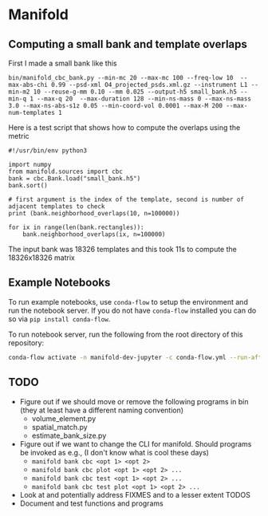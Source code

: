 # Manifold 

## Computing a small bank and template overlaps

First I made a small bank like this

```
bin/manifold_cbc_bank.py --min-mc 20 --max-mc 100 --freq-low 10  --max-abs-chi 0.99 --psd-xml O4_projected_psds.xml.gz --instrument L1 --min-m2 10 --reuse-g-mm 0.10 --mm 0.025 --output-h5 small_bank.h5 --min-q 1 --max-q 20  --max-duration 128 --min-ns-mass 0 --max-ns-mass 3.0 --max-ns-abs-s1z 0.05 --min-coord-vol 0.0001 --max-M 200 --max-num-templates 1
```

Here is a test script that shows how to compute the overlaps using the metric

```
#!/usr/bin/env python3

import numpy
from manifold.sources import cbc
bank = cbc.Bank.load("small_bank.h5")
bank.sort()

# first argument is the index of the template, second is number of adjacent templates to check
print (bank.neighborhood_overlaps(10, n=100000))

for ix in range(len(bank.rectangles)):
	bank.neighborhood_overlaps(ix, n=100000)
```

The input bank was 18326 templates and this took 11s to compute the 18326x18326 matrix

## Example Notebooks

To run example notebooks, use `conda-flow` to setup the environment 
and run the notebook server. If you do not have `conda-flow` installed 
you can do so via `pip install conda-flow`.

To run notebook server, run the following from the root directory of 
this repository:

```bash
conda-flow activate -n manifold-dev-jupyter -c conda-flow.yml --run-after "jupyter notebook --notebook-dir=notebooks" 
```

## TODO

- Figure out if we should move or remove the following programs in bin (they at least have a different naming convention)
  - volume_element.py
  - spatial_match.py
  - estimate_bank_size.py
- Figure out if we want to change the CLI for manifold. Should programs be invoked as e.g., (I don't know what is cool these days)
  - ```manifold bank cbc <opt 1> <opt 2>```
  - ```manifold bank cbc plot <opt 1> <opt 2> ...```
  - ```manifold bank cbc test <opt 1> <opt 2> ...```
  - ```manifold bank cbc test plot <opt 1> <opt 2> ...```
- Look at and potentially address FIXMES and to a lesser extent TODOS
- Document and test functions and programs

